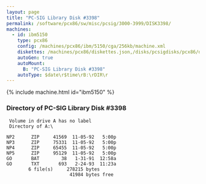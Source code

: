 ```yaml
---
layout: page
title: "PC-SIG Library Disk #3398"
permalink: /software/pcx86/sw/misc/pcsig/3000-3999/DISK3398/
machines:
  - id: ibm5150
    type: pcx86
    config: /machines/pcx86/ibm/5150/cga/256kb/machine.xml
    diskettes: /machines/pcx86/diskettes.json,/disks/pcsigdisks/pcx86/diskettes.json
    autoGen: true
    autoMount:
      B: "PC-SIG Library Disk #3398"
    autoType: $date\r$time\rB:\rDIR\r
---
```


{% include machine.html id="ibm5150" %}

### Directory of PC-SIG Library Disk #3398

     Volume in drive A has no label
     Directory of A:\

    NP2      ZIP     41569  11-05-92   5:00p
    NP3      ZIP     75331  11-05-92   5:00p
    NP4      ZIP     65455  11-05-92   5:00p
    NP5      ZIP     95129  11-05-92   5:00p
    GO       BAT        38   1-31-91  12:58a
    GO       TXT       693   2-24-93  11:23a
            6 file(s)     278215 bytes
                           41984 bytes free

